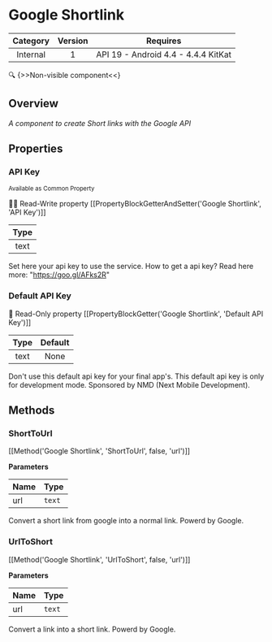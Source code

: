 # Google Shortlink

| Category | Version | Requires |
|:--------:|:-------:|:--------:|
|Internal|1|API 19 - Android 4.4 - 4.4.4 KitKat|

:mag: {>>Non-visible component<<}

## Overview

_A component to create Short links with the Google API_

## Properties

### API Key

<small>Available as Common Property</small>

:eyes::pencil: Read-Write property
[[PropertyBlockGetterAndSetter('Google Shortlink', 'API Key')]]

| Type |
|:----:|
|text|

Set here your api key to use the service. How to get a api key? Read here more: "https://goo.gl/AFks2R"

### Default API Key



:eyes: Read-Only property
[[PropertyBlockGetter('Google Shortlink', 'Default API Key')]]

| Type | Default |
|:----:|:-------:|
|text|None|

Don't use this default api key for your final app's. This default api key is only for development mode. Sponsored by NMD (Next Mobile Development).

## Methods

### ShortToUrl



[[Method('Google Shortlink', 'ShortToUrl', false, 'url')]]

**Parameters**

| Name | Type |
|------|------|
|url|`text`|


Convert a short link from google into a normal link. Powerd by Google.

### UrlToShort



[[Method('Google Shortlink', 'UrlToShort', false, 'url')]]

**Parameters**

| Name | Type |
|------|------|
|url|`text`|


Convert a link into a short link. Powerd by Google.